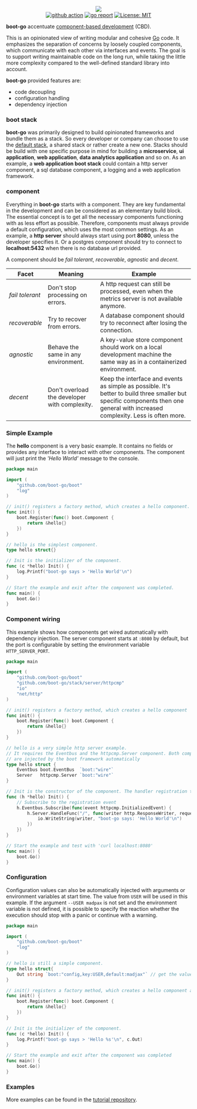 <div>
    <div align="center"><img src="https://avatars.githubusercontent.com/u/80048065?s=200&u=a95ef12cecad462ed24df9418a8464241301cc16"/></div>
    <div align="center">
        <a href="https://github.com/boot-go/boot/actions/workflows/action.yml"><img src="https://github.com/boot-go/boot/actions/workflows/action.yml/badge.svg?branch=main" alt="github action"></a>
        <a href="https://goreportcard.com/report/github.com/boot-go/boot"><img src="https://goreportcard.com/badge/github.com/boot-go/boot" alt="go report"></a>
        <a href="https://opensource.org/licenses/MIT"><img src="https://img.shields.io/badge/license-MIT-blue.svg" alt="License: MIT"></a>
    </div>
</div>

**boot-go** accentuate [component-based development](https://en.wikipedia.org/wiki/Component-based_software_engineering) (CBD).

This is an opinionated view of writing modular and cohesive [Go](https://github.com/golang/go) code. It emphasizes the separation of concerns by loosely coupled components, which communicate with each other via interfaces and events. The goal is to support writing maintainable code on the long run, while taking the little more complexity compared to the well-defined standard library into account.

**boot-go** provided features are:
- code decoupling
- configuration handling
- dependency injection

### boot stack
**boot-go** was primarily designed to build opinionated frameworks and bundle them as a stack. So every developer or company can choose to use the [default stack](https://github.com/boot-go/stack), a shared stack or rather create a new one. Stacks should be build with one specific purpose in mind for building a **microservice**, **ui application**, **web application**, **data analytics application** and so on. As an example, a **web application boot stack** could contain a http server component, a sql database component, a logging and a web application framework.

### component
Everything in **boot-go** starts with a component. They are key fundamental in the development and can be considered as an elementary build block. The essential concept is to get all the necessary components functioning with as less effort as possible. Therefore, components must always provide a default configuration, which uses the most common settings. As an example, a **http server** should always start using port **8080**, unless the developer specifies it. Or a postgres component should try to connect to **localhost:5432** when there is no database url provided.

A component should be _fail tolerant_, _recoverable_, _agnostic_ and _decent_.

Facet | Meaning | Example
-------- | -------- | --------
_fail tolerant_ | Don't stop processing on errors.   | A http request can still be processed, even when the metrics server is not available anymore.
_recoverable_ | Try to recover from errors. | A database component should try to reconnect after losing the connection.
_agnostic_ | Behave the same in any environment. | A key-value store component should work on a local development machine the same way as in a containerized environment.
_decent_ | Don't overload the developer with complexity. | Keep the interface and events as simple as possible. It's better to build three smaller but specific components then one general with increased complexity. Less is often more.

### Simple Example
The **hello** component is a very basic example. It contains no fields or provides any interface to interact with other components. The component will just print the _'Hello World'_ message to the console.
```go
package main

import (
	"github.com/boot-go/boot"
	"log"
)

// init() registers a factory method, which creates a hello component.
func init() {
	boot.Register(func() boot.Component {
		return &hello{}
	})
}

// hello is the simplest component.
type hello struct{}

// Init is the initializer of the component.
func (c *hello) Init() {
	log.Printf("boot-go says > 'Hello World'\n")
}

// Start the example and exit after the component was completed.
func main() {
	boot.Go()
}
```

### Component wiring
This example shows how components get wired automatically with dependency injection. The server component starts at ```:8080``` by default, but the port is configurable by setting the environment variable ```HTTP_SERVER_PORT```. 
```go
package main

import (
	"github.com/boot-go/boot"
	"github.com/boot-go/stack/server/httpcmp"
	"io"
	"net/http"
)

// init() registers a factory method, which creates a hello component
func init() {
	boot.Register(func() boot.Component {
		return &hello{}
	})
}

// hello is a very simple http server example.
// It requires the Eventbus and the httpcmp.Server component. Both components
// are injected by the boot framework automatically
type hello struct {
	Eventbus boot.EventBus  `boot:"wire"`
	Server   httpcmp.Server `boot:"wire"`
}

// Init is the constructor of the component. The handler registration takes place here.
func (h *hello) Init() {
	// Subscribe to the registration event
	h.Eventbus.Subscribe(func(event httpcmp.InitializedEvent) {
		h.Server.HandleFunc("/", func(writer http.ResponseWriter, request *http.Request) {
			io.WriteString(writer, "boot-go says: 'Hello World'\n")
		})
	})
}

// Start the example and test with 'curl localhost:8080'
func main() {
	boot.Go()
}
```

### Configuration
Configuration values can also be automatically injected with arguments or environment variables at start time. The value from ```USER``` will be used in this example. If the argument ```--USER madpax``` is not set and the environment variable is not defined, it is possible to specify the reaction whether the execution should stop with a panic or continue with a warning.
```go
package main

import (
	"github.com/boot-go/boot"
	"log"
)

// hello is still a simple component.
type hello struct{
	Out string `boot:"config,key:USER,default:madjax"` // get the value from the argument list or environment variable. If no value could be determined, then use the default value `madjax`.
}

// init() registers a factory method, which creates a hello component and returns a reference to it.
func init() {
	boot.Register(func() boot.Component {
		return &hello{}
	})
}

// Init is the initializer of the component.
func (c *hello) Init() {
	log.Printf("boot-go says > 'Hello %s'\n", c.Out)
}

// Start the example and exit after the component was completed
func main() {
	boot.Go()
}

```

### Examples
More examples can be found in the [tutorial repository](https://github.com/boot-go/tutorial).
